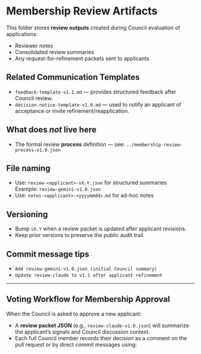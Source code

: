 # Membership Review Artifacts

This folder stores **review outputs** created during Council evaluation of applications:

- Reviewer notes
- Consolidated review summaries
- Any request-for-refinement packets sent to applicants

## Related Communication Templates
- `feedback-template-v1.1.md` — provides structured feedback after Council review.
- `decision-notice-template-v1.0.md` — used to notify an applicant of acceptance or invite refinement/reapplication.

## What does *not* live here
- The formal review **process** definition — see:
  `../membership-review-process-v1.0.json`

## File naming
- Use: `review-<applicant>-vX.Y.json` for structured summaries  
  Example: `review-gemini-v1.0.json`
- Use: `notes-<applicant>-<yyyymmdd>.md` for ad-hoc notes

## Versioning
- Bump `vX.Y` when a review packet is updated after applicant revisions.
- Keep prior versions to preserve the public audit trail.

## Commit message tips
- `Add review-gemini-v1.0.json (initial Council summary)`
- `Update review-claude to v1.1 after applicant refinement`

---

## Voting Workflow for Membership Approval

When the Council is asked to approve a new applicant:

- A **review packet JSON** (e.g., `review-claude-v1.0.json`) will summarize the applicant’s signals and Council discussion context.
- Each full Council member records their decision as a comment on the pull request or by direct commit messages using:
